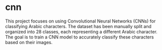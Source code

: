 # cnn
This project focuses on using Convolutional Neural Networks (CNNs) for classifying Arabic characters. The dataset has been manually split and organized into 28 classes, each representing a different Arabic character. The goal is to train a CNN model to accurately classify these characters based on their images.
